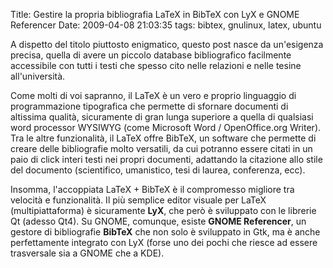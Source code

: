 Title: Gestire la propria bibliografia LaTeX in BibTeX con LyX e GNOME Referencer
Date:  2009-04-08 21:03:35
tags: bibtex, gnulinux, latex, ubuntu

A dispetto del titolo
piuttosto enigmatico, questo post nasce da un'esigenza precisa, quella di
avere un piccolo database bibliografico facilmente accessibile con tutti i
testi che spesso cito nelle relazioni e nelle tesine all'università.


Come molti di voi sapranno, il LaTeX è un vero e proprio linguaggio di
programmazione tipografica che permette di sfornare documenti di altissima
qualità, sicuramente di gran lunga superiore a quella di qualsiasi word
processor WYSIWYG (come Microsoft Word / OpenOffice.org Writer). Tra le altre
funzionalità, il LaTeX offre BibTeX, un software che permette di creare delle
bibliografie molto versatili, da cui potranno essere citati in un paio di
click interi testi nei propri documenti, adattando la citazione allo stile del
documento (scientifico, umanistico, tesi di laurea, conferenza, ecc).


Insomma, l'accoppiata LaTeX + BibTeX è il compromesso migliore tra velocità e
funzionalità. Il più semplice editor visuale per LaTeX (multipiattaforma) è
sicuramente **LyX**, che però è sviluppato con le librerie Qt (adesso Qt4).
Su GNOME, comunque, esiste **GNOME Referencer**, un gestore di bibliografie
**BibTeX** che non solo è sviluppato in Gtk, ma è anche perfettamente
integrato con LyX (forse uno dei pochi che riesce ad essere trasversale sia a
GNOME che a KDE).
